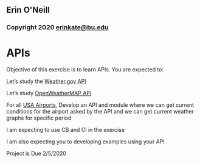 ## Erin O'Neill
### Copyright 2020 erinkate@bu.edu

# APIs
Objective of this exercise is to learn APIs. 
You are expected to: 

Let’s study the [Weather.gov API](https://www.weather.gov/documentation/services-web-api)

Let’s study [OpenWeatherMAP API](https://openweathermap.org/api)

For all [USA Airports](https://github.com/datasets/airport-codes), Develop an API and module where we can get current conditions for the airport asked by the API and we can get current weather graphs for specific period

I am expecting to use CB and CI in the exercise

I am also expecting you to developing examples using your API

Project is Due 2/5/2020
